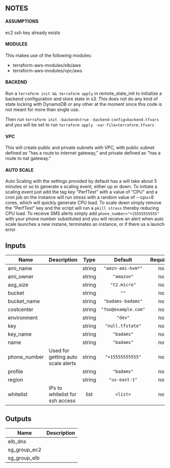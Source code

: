 ## NOTES

#### ASSUMPTIONS
ec2 ssh key already exists 

#### MODULES
This makes use of the following modules:
- terraform-aws-modules/elb/aws
- terraform-aws-modules/vpc/aws

#### BACKEND
Run a `terraform init && terraform apply` in remote_state_init to initialize a backend configuration and store state in s3. This does not do
any kind of state locking with DynamoDB or any other at the moment since this code is not meant for more than single use. 

Then run `terraform init -backend=true -backend-config=backend.tfvars` and you will be set to run `terraform apply -var-file=terraform.tfvars`

#### VPC 
This will create public and private subnets with VPC, with public subnet defined as "has a route to internet gateway," and private defined as 
"has a route to nat gateway." 

#### AUTO SCALE
Auto Scaling with the settings provided by default has a will take about 5 minutes or so to generate a scaling 
event, either up or down. To initiate a scaling event just add the tag key "PerfTest" with a value of "CPU" and a cron job on the instance will
run stress with a random value of --cpu=8 cores, which will quickly generate CPU load. To scale down simply remove the "PerfTest" key and the 
script will run a `pkill stress` thereby reducing CPU load. To receive SMS alerts simply add `phone_number="+15555555555"` with your phone number
substituted and you will receive an alert when auto scale launches a new instane, terminates an instance, or if there us a launch error

## Inputs

| Name | Description | Type | Default | Required |
|------|-------------|:----:|:-----:|:-----:|
| ami\_name |  | string | `"amzn-ami-hvm*"` | no |
| ami\_owner |  | string | `"amazon"` | no |
| asg\_size |  | string | `"t2.micro"` | no |
| bucket |  | string | `""` | no |
| bucket\_name |  | string | `"badams-badams"` | no |
| costcenter |  | string | `"foo@example.com"` | no |
| environment |  | string | `"dev"` | no |
| key |  | string | `"null.tfstate"` | no |
| key\_name |  | string | `"badams"` | no |
| name |  | string | `"badams"` | no |
| phone\_number | Used for getting auto scale alerts | string | `"+15555555555"` | no |
| profile |  | string | `"badams"` | no |
| region |  | string | `"us-east-1"` | no |
| whitelist | IPs to whitelist for ssh access | list | `<list>` | no |

## Outputs

| Name | Description |
|------|-------------|
| elb\_dns |  |
| sg\_group\_ec2 |  |
| sg\_group\_elb |  |


